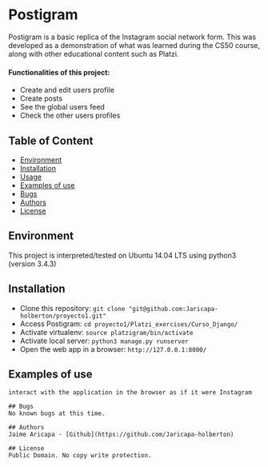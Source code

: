 # Postigram

Postigram is a basic replica of the Instagram social network form. This was developed as a demonstration of what was learned during the CS50 course, along with other educational content such as Platzi.

#### Functionalities of this project:
* Create and edit users profile
* Create posts
* See the global users feed
* Check the other users profiles

## Table of Content
* [Environment](#environment)
* [Installation](#installation)
* [Usage](#usage)
* [Examples of use](#examples-of-use)
* [Bugs](#bugs)
* [Authors](#authors)
* [License](#license)

## Environment
This project is interpreted/tested on Ubuntu 14.04 LTS using python3 (version 3.4.3)

## Installation
* Clone this repository: `git clone "git@github.com:Jaricapa-holberton/proyecto1.git"`
* Access Postigram: `cd proyecto1/Platzi_exercises/Curso_Django/`
* Activate virtualenv: `source platzigram/bin/activate`
* Activate local server: `python3 manage.py runserver`
* Open the web app in a browser: `http://127.0.0.1:8000/`

## Examples of use
```
interact with the application in the browser as if it were Instagram

## Bugs
No known bugs at this time. 

## Authors
Jaime Aricapa - [Github](https://github.com/Jaricapa-holberton)

## License
Public Domain. No copy write protection. 

